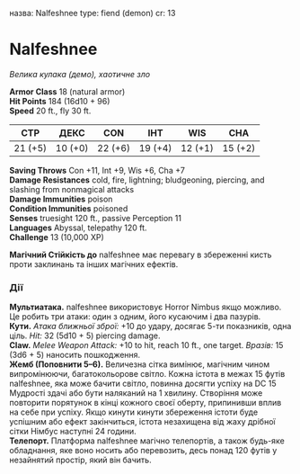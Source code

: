 назва: Nalfeshnee type: fiend (demon) cr: 13

# Nalfeshnee
_Велика кулака (демо), хаотичне зло_

**Armor Class** 18 (natural armor)    
**Hit Points** 184 (16d10 + 96)    
**Speed** 20 ft., fly 30 ft.

| СТР     | ДЕКС    | CON     | ІНТ     | WIS     | CHA     |
| ------- | ------- | ------- | ------- | ------- | ------- |
| 21 (+5) | 10 (+0) | 22 (+6) | 19 (+4) | 12 (+1) | 15 (+2) |

**Saving Throws** Con +11, Int +9, Wis +6, Cha +7    
**Damage Resistances** cold, fire, lightning; bludgeoning, piercing, and slashing from nonmagical attacks    
**Damage Immunities** poison    
**Condition Immunities** poisoned    
**Senses** truesight 120 ft., passive Perception 11    
**Languages** Abyssal, telepathy 120 ft.    
**Challenge** 13 (10,000 XP)

**Магічний Стійкість до** nalfeshnee має перевагу в збереженні кисть проти заклинань та інших магічних ефектів.

### Дії
**Мультиатака.** nalfeshnee використовує Horror Nimbus якщо можливо. Це робить три атаки: один з одним, його кусаючим і два пазурів.    
**Кути.** _Атака ближньої зброї:_ +10 до удару, досягає 5-ти показників, одна ціль. _Hit:_ 32 (5d10 + 5) piercing damage.    
**Claw.** _Melee Weapon Attack:_ +10 to hit, reach 10 ft., one target. _Вразів:_ 15 (3d6 + 5) наносить пошкодження.    
**Жемб (Поповнити 5–6).** Величезна сітка вимінює, магічним чином випромінюючи, багатокольорове світло. Кожна істота в межах 15 футів nalfeshnee, яка може бачити світло, повинна досягти успіху на DC 15 Мудрості здачі або бути наляканий на 1 хвилину. Створіння може повторити порятунок в кінці кожного своєї оберту, припинивши вплив на себе при успіху. Якщо кинути кинути збереження істоти буде успішним або ефект закінчиться, істота незахищена від жаху дрібної сітки Німбус наступні 24 години.    
**Телепорт.** Платформа nalfeshnee магічно телепортів, а також будь-яке обладнання, яке воно носить або перевозить, десь понад 120 футів у незайнятий простір, який він бачить.